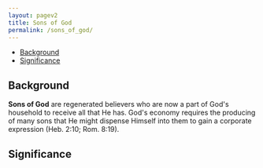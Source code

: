 ```yaml
---
layout: pagev2
title: Sons of God
permalink: /sons_of_god/
---
```

- [Background](#background)
- [Significance](#significance)

## Background

**Sons of God** are regenerated believers who are now a part of God's household to receive all that He has. God's economy requires the producing of many sons that He might dispense Himself into them to gain a corporate expression (Heb. 2:10; Rom. 8:19). 

## Significance
